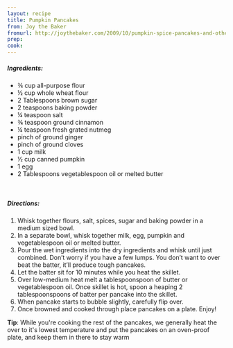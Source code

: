 ```yaml
---
layout: recipe
title: Pumpkin Pancakes
from: Joy the Baker
fromurl: http://joythebaker.com/2009/10/pumpkin-spice-pancakes-and-other-such-pumpkin-treats/
prep: 
cook: 
---
```


##### Ingredients:

* ¾ cup all-purpose flour
* ½ cup whole wheat flour 
* 2 Tablespoons brown sugar
* 2 teaspoons baking powder
* ¼ teaspoon salt
* ¾ teaspoon ground cinnamon
* ¼ teaspoon fresh grated nutmeg
* pinch of ground ginger
* pinch of ground cloves
* 1 cup milk
* ½ cup canned pumpkin
* 1 egg
* 2 Tablespoons vegetablespoon oil or melted butter

<br>

##### Directions:

1. Whisk together flours, salt, spices, sugar and baking powder in a medium sized bowl.  
2. In a separate bowl, whisk together milk, egg, pumpkin and vegetablespoon oil or melted butter.  
3. Pour the wet ingredients into the dry ingredients and whisk until just combined.  Don’t worry if you have a few lumps.  You don’t want to over beat the batter, it’ll produce tough pancakes.  
4. Let the batter sit for 10 minutes while you heat the skillet.  
5. Over low-medium heat melt a tablespoonspoon of butter or vegetablespoon oil. Once skillet is hot, spoon a heaping 2 tablespoonspoons of batter per pancake into the skillet.  
6. When pancake starts to bubble slightly, carefully flip over.
7. Once browned and cooked through place pancakes on a plate. Enjoy!

**Tip**: While you're cooking the rest of the pancakes, we generally heat the over to it's lowest temperature and put the pancakes on an oven-proof plate, and keep them in there to stay warm

